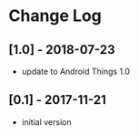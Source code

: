 # Change Log

## [1.0] - 2018-07-23
- update to Android Things 1.0

## [0.1] - 2017-11-21
- initial version
